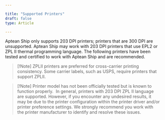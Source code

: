 ```yaml
---

title: "Supported Printers"
draft: false
type: Article

---
```


Aptean Ship only supports 203 DPI printers; printers that are 300 DPI are unsupported. Aptean Ship may work with 203 DPI printers that use EPL2 or ZPL II thermal programming language. The following printers have been tested and certified to work with Aptean Ship and are recommended.

>[!Note] ZPLII printers are preferred for cross-carrier printing consistency. Some carrier labels, such as USPS, require printers that support ZPLII.


>[!Note] Printer model has not been officially tested but is known to function properly.  In general, printers with 203 DPI ZPL II language are supported. However, if you encounter any undesired results, it may be due to the printer configuration within the printer driver and/or printer preference settings. We strongly recommend you work with the printer manufacturer to identify and resolve these issues.

